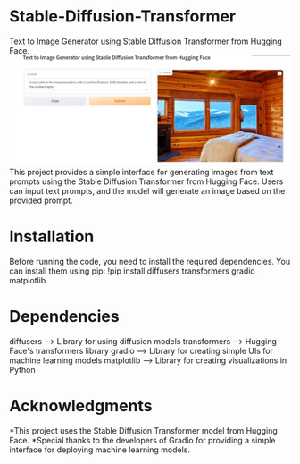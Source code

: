 # Stable-Diffusion-Transformer
Text to Image Generator using Stable Diffusion Transformer from Hugging Face.
![alt text](https://github.com/sashe101/Stable-Diffusion-Transformer/blob/main/StableDiffusion-op.png)
This project provides a simple interface for generating images from text prompts using the Stable Diffusion Transformer from Hugging Face. 
Users can input text prompts, and the model will generate an image based on the provided prompt.
# Installation
Before running the code, you need to install the required dependencies.
You can install them using pip:
!pip install diffusers transformers gradio matplotlib
# Dependencies
diffusers --> Library for using diffusion models
transformers --> Hugging Face's transformers library
gradio -->  Library for creating simple UIs for machine learning models
matplotlib --> Library for creating visualizations in Python
# Acknowledgments
*This project uses the Stable Diffusion Transformer model from Hugging Face.
*Special thanks to the developers of Gradio for providing a simple interface for deploying machine learning models.



